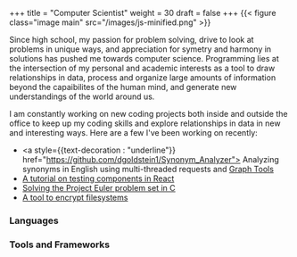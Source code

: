 +++
title = "Computer Scientist"
weight = 30
draft = false
+++
{{< figure class="image main" src="/images/js-minified.png" >}}

Since high school, my passion for problem solving, drive to look at problems in unique ways, and appreciation for symetry and harmony in solutions has pushed me towards computer science. Programming lies at the intersection of my personal and academic interests as a tool to draw relationships in data, process and organize large amounts of information beyond the capaibilites of the human mind, and generate new understandings of the world around us. 

I am constantly working on new coding projects both inside and outside the office to keep up my coding skills and explore relationships in data in new and interesting ways. Here are a few I've been working on recently:

* <a style={{text-decoration : "underline"}} href="https://github.com/dgoldstein1/Synonym_Analyzer"> Analyzing synonyms in English using multi-threaded requests and <a href="https://graph-tool.skewed.de/"> Graph Tools</a></a>
* <a href="https://github.com/dgoldstein1/ReactTestingTutorial"> A tutorial on testing components in React </a>
* <a href="https://github.com/dgoldstein1/projectEuler"> Solving the Project Euler problem set in C</a>
* <a href="https://github.com/dgoldstein1/Directory_Encryptor"> A tool to encrypt filesystems </a>

<h3>Languages</h3>

<h3>Tools and Frameworks</h3>

